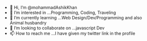 - 👋 Hi, I’m @mohammadAshikKhan
- 👀 I’m interested in ...Programming, Coding, Traveling
- 🌱 I’m currently learning ...Web Design/Dev/Programming and also Animal husbandry
- 💞️ I’m looking to collaborate on ...javascript Dev
- 📫 How to reach me ...I have given my twitter link in the profile

<!---
mohammadAshikKhan/mohammadAshikKhan is a ✨ special ✨ repository because its `README.md` (this file) appears on your GitHub profile.
You can click the Preview link to take a look at your changes.
--->

